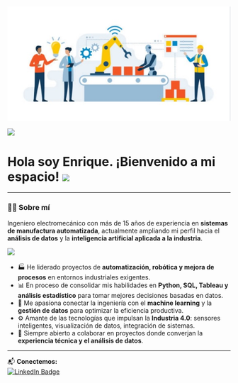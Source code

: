 <div id="header" align="center">
  <img decoding="async" src="roboticmanufdata01.jpg" width="800"/>
</div>

[![](https://img.shields.io/badge/LinkedIn-0077B5?style=for-the-badge&logo=linkedin&logoColor=white)](https://www.linkedin.com/in/enrique-sl-gonzalez/)

<h1>
  Hola soy Enrique. ¡Bienvenido a mi espacio!
  <img decoding="async" src="https://media.giphy.com/media/hvRJCLFzcasrR4ia7z/giphy.gif" width="30px"/>
</h1>

---
 <div id="header" align="left">

### 👨‍💻 Sobre mí

Ingeniero electromecánico con más de 15 años de experiencia en **sistemas de manufactura automatizada**, actualmente ampliando mi perfil hacia el **análisis de datos** y la **inteligencia artificial aplicada a la industria**.

<img src="https://media.giphy.com/media/qgQUggAC3Pfv687qPC/giphy.gif" width="30">

- 🏭 He liderado proyectos de **automatización, robótica y mejora de procesos** en entornos industriales exigentes.
- 📊 En proceso de consolidar mis habilidades en **Python, SQL, Tableau y análisis estadístico** para tomar mejores decisiones basadas en datos.
- 🧠 Me apasiona conectar la ingeniería con el **machine learning** y la **gestión de datos** para optimizar la eficiencia productiva.
- ⚙️ Amante de las tecnologías que impulsan la **Industria 4.0**: sensores inteligentes, visualización de datos, integración de sistemas.
- 🤝 Siempre abierto a colaborar en proyectos donde converjan la **experiencia técnica y el análisis de datos**.

---

📬 **Conectemos:**  
[![LinkedIn Badge](https://img.shields.io/badge/-Enrique%20Slim-blue?style=flat&logo=Linkedin&logoColor=white)](https://www.linkedin.com/in/enrique-sl-gonzalez/)

</div>
<!--
## Hi there 👋
**ENRIQUESLGFP7/ENRIQUESLGFP7** is a ✨ _special_ ✨ repository because its `README.md` (this file) appears on your GitHub profile.
Here are some ideas to get you started:
- 🔭 I’m currently working on ...
- 🌱 I’m currently learning ...
- 👯 I’m looking to collaborate on ...
- 🤔 I’m looking for help with ...
- 💬 Ask me about ...
- 📫 How to reach me: ...
- 😄 Pronouns: ...
- ⚡ Fun fact: ...
-->
